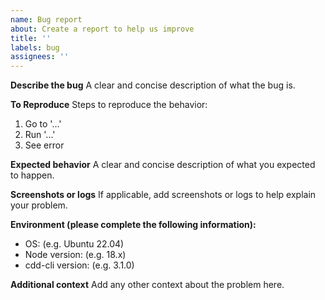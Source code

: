 ```yaml
---
name: Bug report
about: Create a report to help us improve
title: ''
labels: bug
assignees: ''
---
```


**Describe the bug**
A clear and concise description of what the bug is.

**To Reproduce**
Steps to reproduce the behavior:
1. Go to '...'
2. Run '...'
3. See error

**Expected behavior**
A clear and concise description of what you expected to happen.

**Screenshots or logs**
If applicable, add screenshots or logs to help explain your problem.

**Environment (please complete the following information):**
- OS: (e.g. Ubuntu 22.04)
- Node version: (e.g. 18.x)
- cdd-cli version: (e.g. 3.1.0)

**Additional context**
Add any other context about the problem here.
